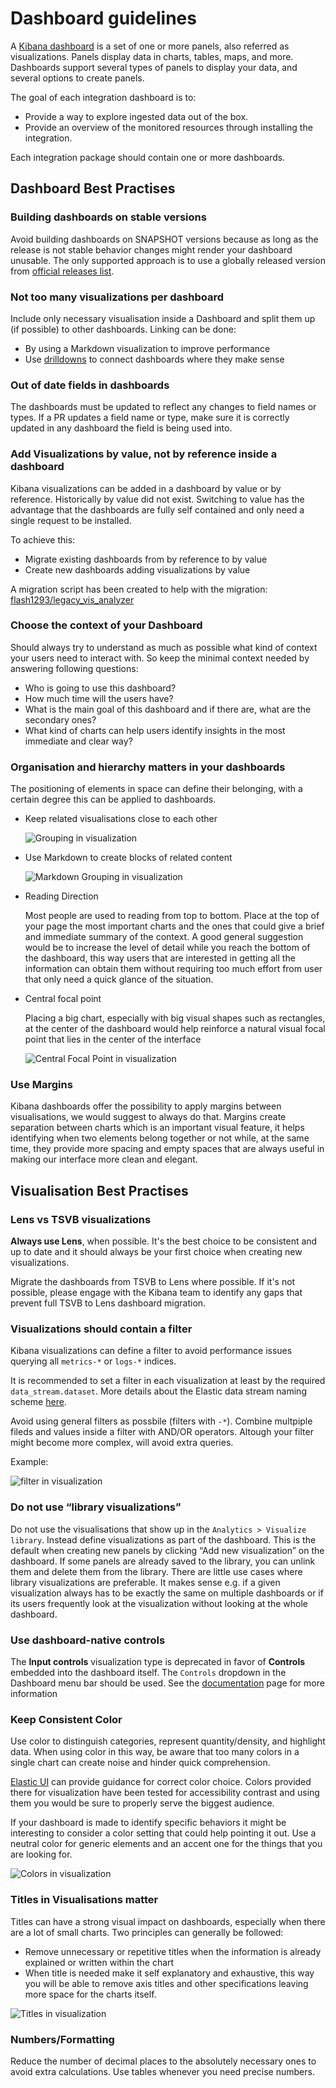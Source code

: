 # Dashboard guidelines

A [Kibana dashboard][1] is a set of one or more panels, also referred as visualizations. Panels display data in charts, tables, maps, and more. Dashboards support several types of panels to display your data, and several options to create panels.

The goal of each integration dashboard is to:

* Provide a way to explore ingested data out of the box.
* Provide an overview of the monitored resources through installing the integration.

Each integration package should contain one or more dashboards.

## Dashboard Best Practises

### Building dashboards on stable versions

Avoid building dashboards on SNAPSHOT versions because as long as the release is not stable behavior changes might render your dashboard unusable. The only supported approach is to use a globally released version from [official releases list](https://www.elastic.co/downloads/past-releases#kibana).

### Not too many visualizations per dashboard

Include only necessary visualisation inside a Dashboard and split them up (if possible) to other dashboards. Linking can be done:

* By using a Markdown visualization to improve performance
* Use [drilldowns](https://www.elastic.co/guide/en/kibana/current/drilldowns.html) to connect dashboards where they make sense

### Out of date fields in dashboards

The dashboards must be updated to reflect any changes to field names or types. If a PR updates a field name or type, make sure it is correctly updated in any dashboard the field is being used into.

### Add Visualizations by value, not by reference inside a dashboard

Kibana visualizations can be added in a dashboard by value or by reference. Historically by value did not exist. Switching to value has the advantage that the dashboards are fully self contained and only need a single request to be installed.

To achieve this:

* Migrate existing dashboards from by reference to by value
* Create new dashboards adding visualizations by value

A migration script has been created to help with the migration: [flash1293/legacy_vis_analyzer][2]

### Choose the context of your Dashboard

Should always try to understand as much as possible what kind of context your users need to interact with. So keep the minimal context needed by answering following questions:

* Who is going to use this dashboard?
* How much time will the users have?
* What is the main goal of this dashboard and if there are, what are the secondary ones?
* What kind of charts can help users identify insights in the most immediate and clear way?

### Organisation and hierarchy matters in your dashboards

The positioning of elements in space can define their belonging, with a certain degree this can be applied to dashboards.

* Keep related visualisations close to each other

    ![Grouping in visualization](./images/grouping_in_visualisations.png)
  
* Use Markdown to create blocks of related content

    ![Markdown Grouping in visualization](./images/markdown_grouping.png)

* Reading Direction

    Most people are used to reading from top to bottom. Place at the top of your page the most important charts and the ones that could give a brief and immediate summary of the context. A good general suggestion would be to increase the level of detail while you reach the bottom of the dashboard, this way users that are interested in getting all the information can obtain them without requiring too much effort from user that only need a quick glance of the situation.

* Central focal point

    Placing a big chart, especially with big visual shapes such as rectangles, at the center of the dashboard would help reinforce a natural visual focal point that lies in the center of the interface

    ![Central Focal Point in visualization](./images/rows_in_visualisations.png)

### Use Margins

Kibana dashboards offer the possibility to apply margins between visualisations, we would suggest to always do that.
Margins create separation between charts which is an important visual feature, it helps identifying when two elements belong together or not while, at the same time, they provide more spacing and empty spaces that are always useful in making our interface more clean and elegant.

## Visualisation Best Practises

### Lens vs TSVB visualizations

**Always use Lens**, when possible. It's the best choice to be consistent and up to date and it should always be your first choice when creating new visualizations.

Migrate the dashboards from TSVB to Lens where possible. If it's not possible, please engage with the Kibana team to identify any gaps that prevent full TSVB to Lens dashboard migration.

### Visualizations should contain a filter

Kibana visualizations can define a filter to avoid performance issues querying all `metrics-*` or `logs-*` indices.

It is recommended to set a filter in each visualization at least by the required `data_stream.dataset`. More details about the Elastic data stream naming scheme [here][3].

Avoid using general filters as possbile (filters with `-*`).  Combine multpiple fileds and values inside a filter with AND/OR operators. Altough your filter might become more complex, will avoid extra queries.

Example: 

![filter in visualization](./images/filter_in_visualization.png)

### Do not use “library visualizations”

Do not use the visualisations that show up in the `Analytics > Visualize library`. Instead define visualizations as part of the dashboard. This is the default when creating new panels by clicking “Add new visualization” on the dashboard. If some panels are already saved to the library, you can unlink them and delete them from the library. There are little use cases where library visualizations are preferable. It makes sense e.g. if a given visualization always has to be exactly the same on multiple dashboards or if its users frequently look at the visualization without looking at the whole dashboard.

### Use dashboard-native controls

The **Input controls** visualization type is deprecated in favor of **Controls** embedded into the dashboard itself. The `Controls` dropdown in the Dashboard menu bar should be used. See the [documentation](https://www.elastic.co/guide/en/kibana/master/add-controls.html) page for more information

### Keep Consistent Color

Use color to distinguish categories, represent quantity/density, and highlight data. When using color in this way, be aware that too many colors in a single chart can create noise and hinder quick comprehension.

[Elastic UI](https://elastic.github.io/eui/#/elastic-charts/creating-charts) can provide guidance for correct color choice.
Colors provided there for visualization have been tested for accessibility contrast and using them you would be sure to properly serve the biggest audience.

If your dashboard is made to identify specific behaviors it might be interesting to consider a color setting that could help pointing it out. Use a neutral color for generic elements and an accent one for the things that you are looking for.

![Colors in visualization](./images/colours_in_visualisations.png)

### Titles in Visualisations matter

Titles can have a strong visual impact on dashboards, especially when there are a lot of small charts. Two principles can generally be followed:

* Remove unnecessary or repetitive titles when the information is already explained or written within the chart
* When title is needed make it self explanatory and exhaustive, this way you will be able to remove axis titles and other specifications leaving more space for the charts itself.

![Titles in visualization](./images/titles_in_visualisations.png)

### Numbers/Formatting

Reduce the number of decimal places to the absolutely necessary ones to avoid extra calculations.
Use tables whenever you need precise numbers.


[1]: https://www.elastic.co/guide/en/kibana/current/dashboard.html
[2]: https://github.com/flash1293/legacy_vis_analyzer
[3]: https://www.elastic.co/blog/an-introduction-to-the-elastic-data-stream-naming-scheme

